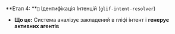 **Етап 4: **`🧠` Ідентифікація Інтенцій (`glif-intent-resolver`)
* **Що це:** Система аналізує закладений в гліфі інтент і **генерує активних агентів**